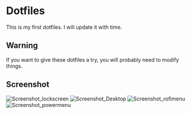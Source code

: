 # Dotfiles
This is my first dotfiles. I will update it with time.
## Warning
If you want to give these dotfiles a try, you will probably need to modify things.
## Screenshot
![Screenshot_lockscreen](https://github.com/3xg3lin/dotfiles/assets/73038148/1c4f0809-9563-407f-a54a-ea2a113c0588)
![Screenshot_Desktop](https://github.com/3xg3lin/dotfiles/assets/73038148/5b06a2fc-8ccb-40db-886e-3edec848773f)
![Screenshot_rofimenu](https://github.com/3xg3lin/dotfiles/assets/73038148/38d8c3ac-01e7-4802-9f9b-a3844be161d9)
![Screenshot_powermenu](https://github.com/3xg3lin/dotfiles/assets/73038148/106660d5-2ff0-46ab-8728-db3b5af51253)
